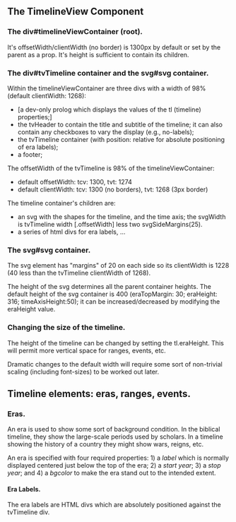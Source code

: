 ## The TimelineView Component

### The div#timelineViewContainer (root).

It's offsetWidth/clientWidth (no border) is 1300px by default or set by the parent as a prop. It's height is sufficient to contain its children.

### The div#tvTimeline container and the svg#svg container.

Within the timelineViewContainer are three divs with a width of 98% (default clientWidth: 1268):
  - [a dev-only prolog which displays the values of the tl (timeline) properties;]
  - the tvHeader to contain the title and subtitle of the timeline; it can also contain any checkboxes to vary the display (e.g., no-labels);
  - the tvTimeline container (with position: relative for absolute positioning of era labels); 
  - a footer;

The offsetWidth of the tvTimeline is 98% of the timelineViewContainer:
 - default offsetWidth: tcv: 1300, tvt: 1274
 - default clientWidth: tcv: 1300 (no borders), tvt: 1268 (3px border)
 
The timeline container's children are:
  - an svg with the shapes for the timeline, and the time axis; the svgWidth is tvTimeline width [.offsetWidth] less two svgSideMargins(25).
  - a series of html divs for era labels, ...

### The svg#svg container.

The svg element has "margins" of 20 on each side so its clientWidth is 1228 (40 less than the tvTimeline clientWidth of 1268).

The height of the svg determines all the parent container heights. The default height of the svg container is 400 (eraTopMargin: 30; eraHeight: 316; timeAxisHeight:50); it can be increased/decreased by modifying the eraHeight value.

### Changing the size of the timeline.

The height of the timeline can be changed by setting the tl.eraHeight. This will permit more vertical space for ranges, events, etc.

Dramatic changes to the default width will require some sort of non-trivial scaling (including font-sizes) to be worked out later.

## Timeline elements: eras, ranges, events.

### Eras.

An era is used to show some sort of background condition. In the biblical timeline, they show the large-scale periods used by scholars. In a timeline showing the history of a country they might show wars, reigns, etc.

An era is specified with four required properties: 1) a *label* which is normally displayed centered just below the top of the era; 2) a *start year*; 3) a *stop year*; and 4) a *bgcolor* to make the era stand out to the intended extent.

#### Era Labels.

The era labels are HTML divs which are absolutely positioned against the tvTimeline div.